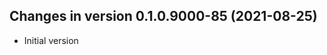 




<!-- NEWS.md was auto-generated by NEWS.Rmd. Please DO NOT edit by hand!-->

## Changes in version 0.1.0.9000-85 (2021-08-25)

-   Initial version
